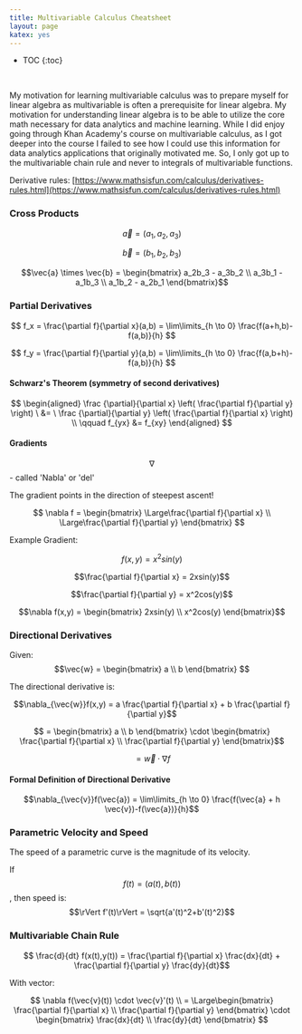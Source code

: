 ```yaml
---
title: Multivariable Calculus Cheatsheet
layout: page
katex: yes
---
```

* TOC
{:toc}

&nbsp;

My motivation for learning multivariable calculus was to prepare myself for linear algebra as multivariable is often a prerequisite for linear algebra. My motivation for understanding linear algebra is to be able to utilize the core math necessary for data analytics and machine learning. While I did enjoy going through Khan Academy's course on multivariable calculus, as I got deeper into the course I failed to see how I could use this information for data analytics applications that originally motivated me. So, I only got up to the multivariable chain rule and never to integrals of multivariable functions.

Derivative rules: [https://www.mathsisfun.com/calculus/derivatives-rules.html](https://www.mathsisfun.com/calculus/derivatives-rules.html)

### Cross Products

$$\vec{a} = (a_1, a_2, a_3)$$  

$$\vec{b} = (b_1, b_2, b_3)$$

$$\vec{a} \times \vec{b} = \begin{bmatrix} a_2b_3 - a_3b_2 \\ a_3b_1 - a_1b_3 \\ a_1b_2 - a_2b_1 \end{bmatrix}$$

### Partial Derivatives

$$ f_x = \frac{\partial f}{\partial x}(a,b) = \lim\limits_{h \to 0} \frac{f(a+h,b)-f(a,b)}{h} $$

$$ f_y = \frac{\partial f}{\partial y}(a,b) = \lim\limits_{h \to 0} \frac{f(a,b+h)-f(a,b)}{h} $$

#### Schwarz's Theorem (symmetry of second derivatives)

$$
\begin{aligned} \frac {\partial}{\partial x} \left( \frac{\partial f}{\partial y} \right) \ &= \  
       \frac {\partial}{\partial y} \left( \frac{\partial f}{\partial x} \right) \\
       \qquad f_{yx} &= f_{xy}
\end{aligned}
$$

#### Gradients

$$\nabla$$ - called 'Nabla' or 'del'

The gradient points in the direction of steepest ascent!

$$
\nabla f = \begin{bmatrix}
    \Large\frac{\partial f}{\partial x} \\
    \Large\frac{\partial f}{\partial y}
    \end{bmatrix}
$$

Example Gradient:

$$f(x,y) = x^2 sin(y)$$

$$\frac{\partial f}{\partial x} = 2xsin(y)$$

$$\frac{\partial f}{\partial y} = x^2cos(y)$$

$$\nabla f(x,y) = \begin{bmatrix}
    2xsin(y) \\
    x^2cos(y)
    \end{bmatrix}$$

### Directional Derivatives
Given:
$$\vec{w} = \begin{bmatrix} a \\ b \end{bmatrix} $$

The directional derivative is:

$$\nabla_{\vec{w}}f(x,y) = a \frac{\partial f}{\partial x} + b \frac{\partial f}{\partial y}$$

$$ = \begin{bmatrix} a \\ b \end{bmatrix} \cdot \begin{bmatrix}
    \frac{\partial f}{\partial x} \\
    \frac{\partial f}{\partial y}
    \end{bmatrix}$$

$$ = \vec{w} \cdot \nabla f$$

#### Formal Definition of Directional Derivative

$$\nabla_{\vec{v}}f(\vec{a}) = \lim\limits_{h \to 0} \frac{f(\vec{a} + h \vec{v})-f(\vec{a})}{h}$$

### Parametric Velocity and Speed

The speed of a parametric curve is the magnitude of its velocity.

If $$f(t) = (a(t),b(t))$$, then speed is: $$\rVert f'(t)\rVert = \sqrt{a'(t)^2+b'(t)^2}$$

### Multivariable Chain Rule

 $$ \frac{d}{dt} f(x(t),y(t)) = \frac{\partial f}{\partial x} \frac{dx}{dt} + \frac{\partial f}{\partial y} \frac{dy}{dt}$$

With vector:

$$ \nabla f(\vec{v}(t)) \cdot \vec{v}'(t) \\ = \Large\begin{bmatrix} \frac{\partial f}{\partial x} \\ \frac{\partial f}{\partial y} \end{bmatrix} \cdot \begin{bmatrix} \frac{dx}{dt} \\ \frac{dy}{dt} \end{bmatrix} $$
